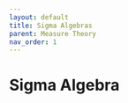 ```yaml
---
layout: default
title: Sigma Algebras
parent: Measure Theory
nav_order: 1
---
```


# Sigma Algebra


